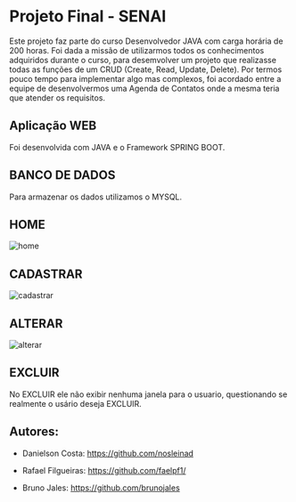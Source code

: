 # Projeto Final - SENAI

Este projeto faz parte do curso Desenvolvedor JAVA com carga horária de 200 horas.
Foi dada a missão de utilizarmos todos os conhecimentos adquiridos durante o curso,
para desemvolver um projeto que realizasse todas as funções de um CRUD (Create, Read, Update, Delete).
Por termos pouco tempo para implementar algo mas  complexos, foi acordado entre a equipe
de desenvolvermos uma Agenda de Contatos onde a mesma teria que atender os requisitos.

## Aplicação WEB
 Foi desenvolvida com JAVA e o Framework SPRING BOOT.

## BANCO DE DADOS
Para armazenar os dados utilizamos o MYSQL.

## HOME
![home](https://user-images.githubusercontent.com/44067889/147715901-ce1aa4b4-9a56-4ee3-a5a7-0f4b8adf3e65.png)

## CADASTRAR
![cadastrar](https://user-images.githubusercontent.com/44067889/147715984-bb2188d9-852b-4553-8f48-684c51082805.png)

## ALTERAR
![alterar](https://user-images.githubusercontent.com/44067889/147716092-9d882575-e4f1-4dcb-aa35-aab5823b9361.png)

## EXCLUIR
No EXCLUIR ele não exibir nenhuma janela para o usuario, questionando se realmente o usário deseja EXCLUIR.

## Autores: 
- Danielson Costa: https://github.com/nosleinad

- Rafael Filgueiras: https://github.com/faelpf1/

- Bruno Jales: https://github.com/brunojales
